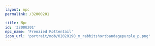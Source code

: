 ```yaml
---
layout: npc
permalink: /32000201

title: Npc
id: '32000201'
npc_name: 'Frenzied Rottentail'
icon_url: 'portrait/mob/02020190_m_rabbitshortbandagepurple_p.png'
---
```

